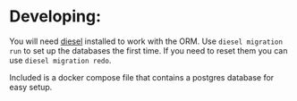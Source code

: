 
# Developing:
You will need [diesel](https://diesel.rs/) installed to work with the ORM. Use `diesel migration run` to set up the databases the first time. If you need to reset them you can use `diesel migration redo`.

Included is a docker compose file that contains a postgres database for easy setup.